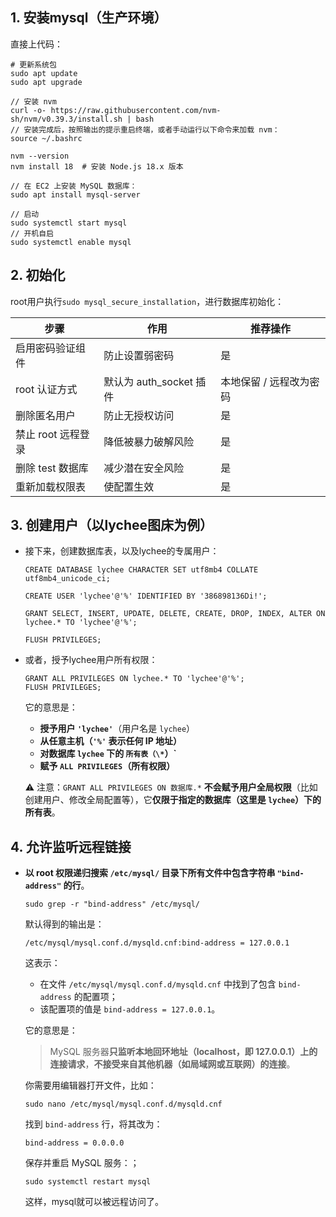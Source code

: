 ## 1. 安装mysql（生产环境）

直接上代码：

```
# 更新系统包
sudo apt update
sudo apt upgrade

// 安装 nvm
curl -o- https://raw.githubusercontent.com/nvm-sh/nvm/v0.39.3/install.sh | bash
// 安装完成后，按照输出的提示重启终端，或者手动运行以下命令来加载 nvm：
source ~/.bashrc

nvm --version
nvm install 18  # 安装 Node.js 18.x 版本

// 在 EC2 上安装 MySQL 数据库：
sudo apt install mysql-server

// 启动
sudo systemctl start mysql
// 开机自启
sudo systemctl enable mysql
```

## 2. 初始化

root用户执行`sudo mysql_secure_installation`，进行数据库初始化：

| 步骤               | 作用                    | 推荐操作                |
| ------------------ | ----------------------- | ----------------------- |
| 启用密码验证组件   | 防止设置弱密码          | 是                      |
| root 认证方式      | 默认为 auth_socket 插件 | 本地保留 / 远程改为密码 |
| 删除匿名用户       | 防止无授权访问          | 是                      |
| 禁止 root 远程登录 | 降低被暴力破解风险      | 是                      |
| 删除 test 数据库   | 减少潜在安全风险        | 是                      |
| 重新加载权限表     | 使配置生效              | 是                      |

## 3. 创建用户（以lychee图床为例）

- 接下来，创建数据库表，以及lychee的专属用户：

  ```
  CREATE DATABASE lychee CHARACTER SET utf8mb4 COLLATE utf8mb4_unicode_ci;
  
  CREATE USER 'lychee'@'%' IDENTIFIED BY '386898136Di!';
  
  GRANT SELECT, INSERT, UPDATE, DELETE, CREATE, DROP, INDEX, ALTER ON lychee.* TO 'lychee'@'%';
  
  FLUSH PRIVILEGES;
  ```

- 或者，授予lychee用户所有权限：

  ```
  GRANT ALL PRIVILEGES ON lychee.* TO 'lychee'@'%';
  FLUSH PRIVILEGES;
  ```

  它的意思是：

  - **授予用户 `'lychee'`**（用户名是 `lychee`）
  - **从任意主机（`'%'` 表示任何 IP 地址）**
  - **对数据库 `lychee` 下的 `所有表（\*`）`**
  - **赋予 `ALL PRIVILEGES`（所有权限）**

  ⚠️ 注意：`GRANT ALL PRIVILEGES ON 数据库.*` **不会赋予用户全局权限**（比如创建用户、修改全局配置等），它**仅限于指定的数据库（这里是 `lychee`）下的所有表**。

## 4. 允许监听远程链接

- **以 root 权限递归搜索 `/etc/mysql/` 目录下所有文件中包含字符串 `"bind-address"` 的行**。

  ```
  sudo grep -r "bind-address" /etc/mysql/
  ```

  默认得到的输出是：

  ```
  /etc/mysql/mysql.conf.d/mysqld.cnf:bind-address = 127.0.0.1
  ```

  这表示：

  - 在文件 `/etc/mysql/mysql.conf.d/mysqld.cnf` 中找到了包含 `bind-address` 的配置项；
  - 该配置项的值是 `bind-address = 127.0.0.1`。

  它的意思是：

  > MySQL 服务器**只监听本地回环地址（localhost，即 127.0.0.1）上的连接请求**，**不接受来自其他机器（如局域网或互联网）的连接**。

  

  你需要用编辑器打开文件，比如：

  ```
  sudo nano /etc/mysql/mysql.conf.d/mysqld.cnf
  ```

  找到 `bind-address` 行，将其改为：

  ```
  bind-address = 0.0.0.0
  ```

  保存并重启 MySQL 服务：；

  ```
  sudo systemctl restart mysql
  ```

  这样，mysql就可以被远程访问了。